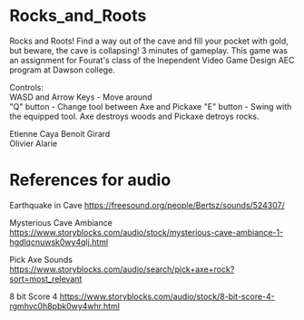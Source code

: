# Rocks_and_Roots
Rocks and Roots! Find a way out of the cave and fill your pocket with gold, but beware, the cave is collapsing! 3 minutes of gameplay.
This game was an assignment for Fourat's class of the Inependent Video Game Design AEC program at Dawson college.

Controls:  
WASD and Arrow Keys - Move around  
"Q" button - Change tool between Axe and Pickaxe
"E" button - Swing with the equipped tool. Axe destroys woods and Pickaxe detroys rocks.

Etienne Caya 
Benoit Girard  
Olivier Alarie  

# References for audio
Earthquake in Cave
https://freesound.org/people/Bertsz/sounds/524307/

Mysterious Cave Ambiance
https://www.storyblocks.com/audio/stock/mysterious-cave-ambiance-1-hgdlqcnuwsk0wy4qlj.html

Pick Axe Sounds
https://www.storyblocks.com/audio/search/pick+axe+rock?sort=most_relevant

8 bit Score 4
https://www.storyblocks.com/audio/stock/8-bit-score-4-rgmhvc0h8pbk0wy4whr.html